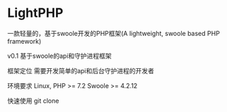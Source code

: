 # LightPHP
一款轻量的，基于swoole开发的PHP框架(A lightweight, swoole based PHP framework)

v0.1 基于swoole的api和守护进程框架

框架定位
需要开发简单的api和后台守护进程的开发者

环境要求
Linux,
PHP >= 7.2
Swoole >= 4.2.12

快速使用
git clone 
